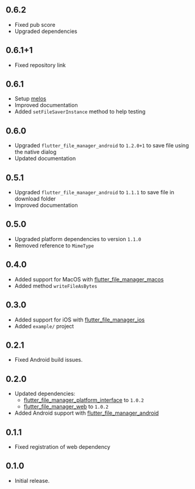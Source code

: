 ## 0.6.2

* Fixed pub score
* Upgraded dependencies

## 0.6.1+1

* Fixed repository link

## 0.6.1

* Setup [melos](https://pub.dev/packages/melos)
* Improved documentation
* Added `setFileSaverInstance` method to help testing

## 0.6.0

* Upgraded `flutter_file_manager_android` to `1.2.0+1` to save file using the native dialog
* Updated documentation

## 0.5.1

* Upgraded `flutter_file_manager_android` to `1.1.1` to save file in download folder
* Improved documentation

## 0.5.0

* Upgraded platform dependencies to version `1.1.0`
* Removed reference to `MimeType`

## 0.4.0

* Added support for MacOS with [flutter_file_manager_macos](https://pub.dev/packages/flutter_file_manager_macos)
* Added method `writeFileAsBytes`

## 0.3.0

* Added support for iOS with [flutter_file_manager_ios](https://pub.dev/packages/flutter_file_manager_ios)
* Added `example/` project

## 0.2.1

* Fixed Android build issues.

## 0.2.0

* Updated dependencies:
    * [flutter_file_manager_platform_interface](https://pub.dev/packages/flutter_file_manager_platform_interface) to `1.0.2`
    * [flutter_file_manager_web](https://pub.dev/packages/flutter_file_manager_web) to `1.0.2`
* Added Android support with [flutter_file_manager_android](https://pub.dev/packages/flutter_file_manager_android)

## 0.1.1

* Fixed registration of web dependency

## 0.1.0

* Initial release.
